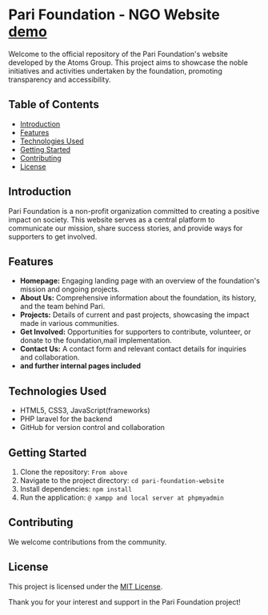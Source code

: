 # Pari Foundation - NGO Website  <a href="https://www.figma.com/proto/dAGHeus7Bt9oncSx0sipKS/Pari-Foundation?type=design&node-id=3-550&t=QLOUcNBbML6PqFhz-0&scaling=min-zoom&page-id=0%3A1" target="_blank"> demo </a>

Welcome to the official repository of the Pari Foundation's website developed by the Atoms Group. This project aims to showcase the noble initiatives and activities undertaken by the foundation, promoting transparency and accessibility.

## Table of Contents

- [Introduction](#introduction)
- [Features](#features)
- [Technologies Used](#technologies-used)
- [Getting Started](#getting-started)
- [Contributing](#contributing)
- [License](#license)

## Introduction

Pari Foundation is a non-profit organization committed to creating a positive impact on society. This website serves as a central platform to communicate our mission, share success stories, and provide ways for supporters to get involved.

## Features

- **Homepage:** Engaging landing page with an overview of the foundation's mission and ongoing projects.
- **About Us:** Comprehensive information about the foundation, its history, and the team behind Pari.
- **Projects:** Details of current and past projects, showcasing the impact made in various communities.
- **Get Involved:** Opportunities for supporters to contribute, volunteer, or donate to the foundation,mail implementation.
- **Contact Us:** A contact form and relevant contact details for inquiries and collaboration.
- **and further internal pages included**

## Technologies Used

- HTML5, CSS3, JavaScript(frameworks)
- PHP laravel for the backend
- GitHub for version control and collaboration

## Getting Started

1. Clone the repository: `From above`
2. Navigate to the project directory: `cd pari-foundation-website`
3. Install dependencies: `npm install`
4. Run the application: `@ xampp and local server at phpmyadmin`


## Contributing

We welcome contributions from the community. 

## License

This project is licensed under the [MIT License](LICENSE).

Thank you for your interest and support in the Pari Foundation project!


